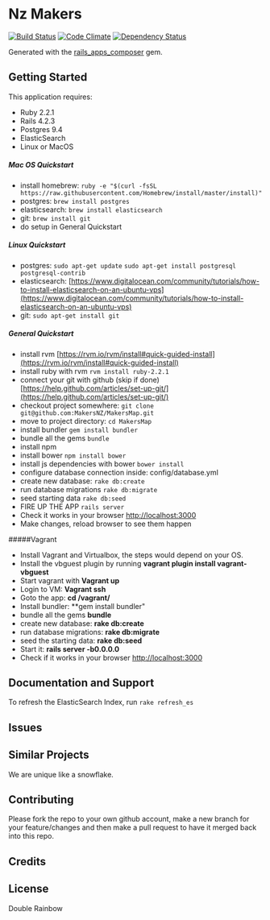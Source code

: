 Nz Makers
================

[![Build Status](https://img.shields.io/travis/MakersNZ/MakersMap.svg)](https://travis-ci.org/MakersNZ/MakersMap)
[![Code Climate](https://img.shields.io/codeclimate/github/MakersNZ/MakersMap.svg)](https://codeclimate.com/github/MakersNZ/MakersMap)
[![Dependency Status](https://img.shields.io/gemnasium/MakersNZ/MakersMap.svg)](https://gemnasium.com/MakersNZ/MakersMap)


Generated with the [rails_apps_composer](https://github.com/RailsApps/rails_apps_composer) gem.


Getting Started
---------------
This application requires:

- Ruby 2.2.1
- Rails 4.2.3
- Postgres 9.4
- ElasticSearch
- Linux or MacOS

##### Mac OS Quickstart
- install homebrew: `ruby -e "$(curl -fsSL https://raw.githubusercontent.com/Homebrew/install/master/install)"`
- postgres: `brew install postgres`
- elasticsearch: `brew install elasticsearch`
- git: `brew install git`
- do setup in General Quickstart

##### Linux Quickstart
- postgres: `sudo apt-get update`
`sudo apt-get install postgresql postgresql-contrib`
- elasticsearch: [https://www.digitalocean.com/community/tutorials/how-to-install-elasticsearch-on-an-ubuntu-vps](https://www.digitalocean.com/community/tutorials/how-to-install-elasticsearch-on-an-ubuntu-vps)
- git: `sudo apt-get install git`

##### General Quickstart
- install rvm [https://rvm.io/rvm/install#quick-guided-install](https://rvm.io/rvm/install#quick-guided-install)
- install ruby with rvm `rvm install ruby-2.2.1`
- connect your git with github (skip if done) [https://help.github.com/articles/set-up-git/](https://help.github.com/articles/set-up-git/)
- checkout project somewhere: `git clone git@github.com:MakersNZ/MakersMap.git`
- move to project directory: `cd MakersMap`
- install bundler `gem install bundler`
- bundle all the gems `bundle`
- install npm
- install bower `npm install bower`
- install js dependencies with bower `bower install`
- configure database connection inside: config/database.yml
- create new database: `rake db:create`
- run database migrations `rake db:migrate`
- seed starting data `rake db:seed`
- FIRE UP THE APP `rails server`
- Check it works in your browser [http://localhost:3000](http://localhost:3000)
- Make changes, reload browser to see them happen

#####Vagrant

- Install Vagrant and Virtualbox, the steps would depend on your OS.
- Install the vbguest plugin by running **vagrant plugin install vagrant-vbguest**
- Start vagrant with **Vagrant up**
- Login to VM: **Vagrant ssh**
- Goto the app: **cd /vagrant/**
- Install bundler: **gem install bundler"
- bundle all the gems **bundle**
- create new database: **rake db:create**
- run database migrations: **rake db:migrate**
- seed the starting data: **rake db:seed**
- Start it: **rails server -b0.0.0.0**
- Check if it works in your browser [http://localhost:3000](http://localhost:3000)

Documentation and Support
-------------------------

To refresh the ElasticSearch Index, run `rake refresh_es`

Issues
-------------

Similar Projects
----------------
We are unique like a snowflake.

Contributing
------------
Please fork the repo to your own github account, make a new branch for your feature/changes and then make a pull request to have it merged back into this repo.

Credits
-------

License
-------

Double Rainbow
